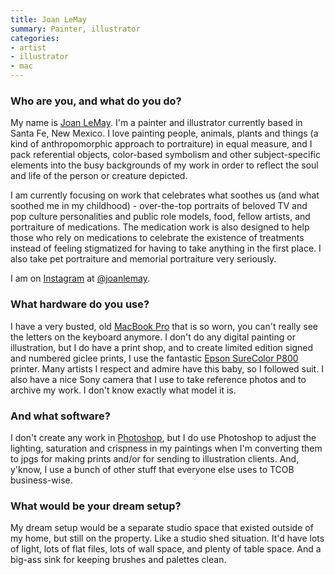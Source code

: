 ```yaml
---
title: Joan LeMay
summary: Painter, illustrator 
categories:
- artist
- illustrator
- mac
---
```


### Who are you, and what do you do?

My name is [Joan LeMay](https://www.joanlemay.com/ "Joan's website."). I'm a painter and illustrator currently based in Santa Fe, New Mexico. I love painting people, animals, plants and things (a kind of anthropomorphic approach to portraiture) in equal measure, and I pack referential objects, color-based symbolism and other subject-specific elements into the busy backgrounds of my work in order to reflect the soul and life of the person or creature depicted.

I am currently focusing on work that celebrates what soothes us (and what soothed me in my childhood) - over-the-top portraits of beloved TV and pop culture personalities and public role models, food, fellow artists, and portraiture of medications. The medication work is also designed to help those who rely on medications to celebrate the existence of treatments instead of feeling stigmatized for having to take anything in the first place. I also take pet portraiture and memorial portraiture very seriously.

I am on [Instagram][] at [@joanlemay](https://www.instagram.com/joanlemay/ "Joan's Instagram account.").

### What hardware do you use?

I have a very busted, old [MacBook Pro][macbook-pro] that is so worn, you can't really see the letters on the keyboard anymore. I don't do any digital painting or illustration, but I do have a print shop, and to create limited edition signed and numbered giclee prints, I use the fantastic [Epson SureColor P800][surecolor-p800] printer. Many artists I respect and admire have this baby, so I followed suit. I also have a nice Sony camera that I use to take reference photos and to archive my work. I don't know exactly what model it is. 

### And what software?

I don't create any work in [Photoshop][], but I do use Photoshop to adjust the lighting, saturation and crispness in my paintings when I'm converting them to jpgs for making prints and/or for sending to illustration clients. And, y'know, I use a bunch of other stuff that everyone else uses to TCOB business-wise. 

### What would be your dream setup?

My dream setup would be a separate studio space that existed outside of my home, but still on the property. Like a studio shed situation. It'd have lots of light, lots of flat files, lots of wall space, and plenty of table space. And a big-ass sink for keeping brushes and palettes clean.

[instagram]: https://www.instagram.com/ "A photo sharing service."
[macbook-pro]: https://www.apple.com/macbook-pro/ "A laptop."
[photoshop]: https://www.adobe.com/products/photoshop.html "A bitmap image editor."
[surecolor-p800]: https://epson.com/For-Work/Printers/Large-Format/Epson-SureColor-P800-Printer/p/SCP800SE "A printer."
